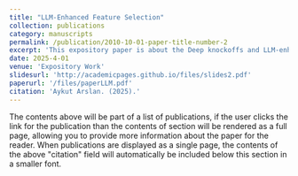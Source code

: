 ```yaml
---
title: "LLM-Enhanced Feature Selection"
collection: publications
category: manuscripts
permalink: /publication/2010-10-01-paper-title-number-2
excerpt: 'This expository paper is about the Deep knockoffs and LLM-enhanced feature selection.'
date: 2025-4-01
venue: 'Expository Work'
slidesurl: 'http://academicpages.github.io/files/slides2.pdf'
paperurl: '/files/paperLLM.pdf'
citation: 'Aykut Arslan. (2025).'
---
```


The contents above will be part of a list of publications, if the user clicks the link for the publication than the contents of section will be rendered as a full page, allowing you to provide more information about the paper for the reader. When publications are displayed as a single page, the contents of the above "citation" field will automatically be included below this section in a smaller font.